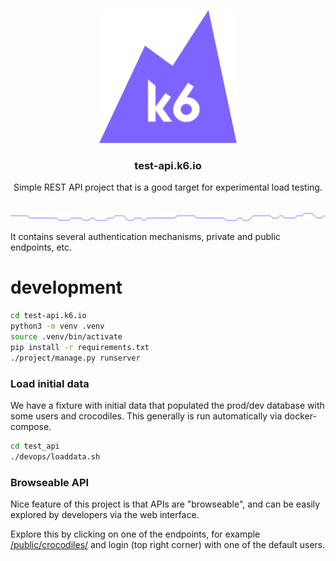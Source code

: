 <p align="center"><a href="https://k6.io/"><img src="static_resources/logo.svg" alt="k6" width="220" height="213" /></a></p>

<h3 align="center">test-api.k6.io</h3>
<p align="center">Simple REST API project that is a good target for experimental load testing.</p>

<br/>
<img src="static_resources/github-hr.png" alt="---" />
<br/>

It contains several authentication mechanisms, private and public endpoints, etc. 

# development 

```bash
cd test-api.k6.io
python3 -m venv .venv
source .venv/bin/activate
pip install -r requirements.txt
./project/manage.py runserver
```

### Load initial data
We have a fixture with initial data that populated the prod/dev database with some users and crocodiles.
This generally is run automatically via docker-compose.

```sh
cd test_api
./devops/loaddata.sh
```

### Browseable API

Nice feature of this project is that APIs are "browseable", and can be easily explored by developers via the web interface.

Explore this by clicking on one of the endpoints, for example [/public/crocodiles/](http://test-api.k6.io/public/crocodiles)
and login (top right corner) with one of the default users.
